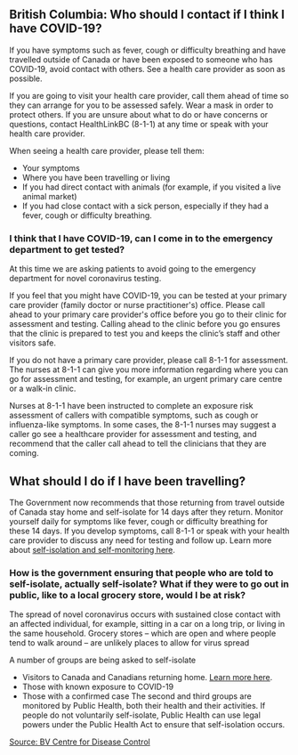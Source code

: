 ## British Columbia: Who should I contact if I think I have COVID-19?

If you have symptoms such as fever, cough or difficulty breathing and have travelled outside of Canada or have been exposed to someone who has COVID-19, avoid contact with others. See a health care provider as soon as possible.

If you are going to visit your health care provider, call them ahead of time so they can arrange for you to be assessed safely. Wear a mask in order to protect others. If you are unsure about what to do or have concerns or questions, contact HealthLinkBC (8-1-1) at any time or speak with your health care provider.

When seeing a health care provider, please tell them:

- Your symptoms
- Where you have been travelling or living
- If you had direct contact with animals (for example, if you visited a live animal market)
- If you had close contact with a sick person, especially if they had a fever, cough or difficulty breathing.

### I think that I have COVID-19, can I come in to the emergency department to get tested?

At this time we are asking patients to avoid going to the emergency department for novel coronavirus testing.

If you feel that you might have COVID-19, you can be tested at your primary care provider (family doctor or nurse practitioner's) office. Please call ahead to your primary care provider's office before you go to their clinic for assessment and testing. Calling ahead to the clinic before you go ensures that the clinic is prepared to test you and keeps the clinic’s staff and other visitors safe.

If you do not have a primary care provider, please call 8-1-1 for assessment. The nurses at 8-1-1 can give you more information regarding where you can go for assessment and testing, for example, an urgent primary care centre or a walk-in clinic.

Nurses at 8-1-1 have been instructed to complete an exposure risk assessment of callers with compatible symptoms, such as cough or influenza-like symptoms. In some cases, the 8-1-1 nurses may suggest a caller go see a healthcare provider for assessment and testing, and recommend that the caller call ahead to tell the clinicians that they are coming.

## What should I do if I have been travelling?

The Government now recommends that those returning from travel outside of Canada stay home and self-isolate for 14 days after they return. Monitor yourself daily for symptoms like fever, cough or difficulty breathing for these 14 days. If you develop symptoms, call 8-1-1 or speak with your health care provider to discuss any need for testing and follow up. Learn more about [self-isolation and self-monitoring here](http://www.bccdc.ca/health-info/diseases-conditions/covid-19/testing-isolation).

### How is the government ensuring that people who are told to self-isolate, actually self-isolate? What if they were to go out in public, like to a local grocery store, would I be at risk?

The spread of novel coronavirus occurs with sustained close contact with an affected individual, for example, sitting in a car on a long trip, or living in the same household. Grocery stores – which are open and where people tend to walk around – are unlikely places to allow for virus spread

A number of groups are being asked to self-isolate

- Visitors to Canada and Canadians returning home. [Learn more here](http://www.bccdc.ca/health-info/diseases-conditions/covid-19/common-questions).
- Those with known exposure to COVID-19
- Those with a confirmed case
  The second and third groups are monitored by Public Health, both their health and their activities. If people do not voluntarily self-isolate, Public Health can use legal powers under the Public Health Act to ensure that self-isolation occurs.

[Source: BV Centre for Disease Control](http://www.bccdc.ca/health-info/diseases-conditions/covid-19/common-questions)
